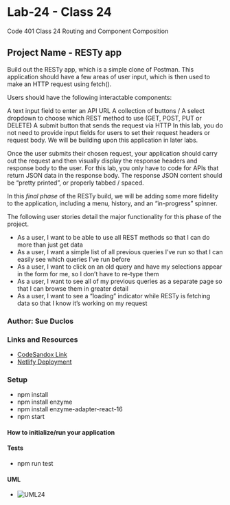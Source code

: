 # Lab-24 - Class 24

Code 401 Class 24 Routing and Component Composition

## Project Name - RESTy app

Build out the RESTy app, which is a simple clone of Postman. This application should have a few areas of user input, which is then used to make an HTTP request using fetch().

Users should have the following interactable components:

A text input field to enter an API URL
A collection of buttons / A select dropdown to choose which REST method to use (GET, POST, PUT or DELETE)
A submit button that sends the request via HTTP
In this lab, you do not need to provide input fields for users to set their request headers or request body. We will be building upon this application in later labs.

Once the user submits their chosen request, your application should carry out the request and then visually display the response headers and response body to the user. For this lab, you only have to code for APIs that return JSON data in the response body. The response JSON content should be “pretty printed”, or properly tabbed / spaced.

In this *final phase* of the RESTy build, we will be adding some more fidelity to the application, including a menu, history, and an “in-progress” spinner.

The following user stories detail the major functionality for this phase of the project.

* As a user, I want to be able to use all REST methods so that I can do more than just get data
* As a user, I want a simple list of all previous queries I’ve run so that I can easily see which queries I’ve run before
* As a user, I want to click on an old query and have my selections appear in the form for me, so I don’t have to re-type them
* As a user, I want to see all of my previous queries as a separate page so that I can browse them in greater detail
* As a user, I want to see a “loading” indicator while RESTy is fetching data so that I know it’s working on my request


### Author: Sue Duclos

### Links and Resources

- [CodeSandox Link](https://codesandbox.io/s/lab-24-routing-9zv6r?file=/src/App.js)
- [Netlify Deployment](www.abc.com)

### Setup

* npm install
* npm install enzyme
* npm install enzyme-adapter-react-16
* npm start

#### How to initialize/run your application

#### Tests

- npm run test

#### UML

- ![UML24](https://github.com/sueduclos-401-advanced-javascript/lab-22/blob/master/assets/lab-24-uml.png)
